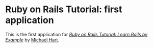 # Ruby on Rails Tutorial: first application

This is the first application for [*Ruby on Rails Tutorial: Learn Rails by Example*](http://railstutorial.org) by [Michael Hart](http://michaelhartl.com/).